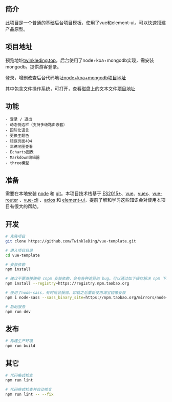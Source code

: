 ## 简介

此项目是一个普通的基础后台项目模板，使用了vue和element-ui。可以快速搭建产品原型。

## 项目地址
预览地址[twinkleding.top](twinkleding.top)，后台使用了node+koa+mongodb实现，需安装mongodb。提供游客登录。

登录，增删改查后台代码地址[node+koa+mongodb项目地址](http://github.com/twinkleding/koa-mongodb)

其中包含文件操作系统，可打开，查看磁盘上的文本文件[项目地址](http://github.com/twinkleding/node-file)

## 功能

```
- 登录 / 退出
- 动态侧边栏（支持多级路由嵌套）
- 国际化语言
- 更换主题色
- 错误页面404
- 高德地图查看
- Echarts图表
- Markdown编辑器
- three模型
```

## 准备

需要在本地安装 [node](http://nodejs.org/) 和 [git](https://git-scm.com/)。本项目技术栈基于 [ES2015+](http://es6.ruanyifeng.com/)、[vue](https://cn.vuejs.org/index.html)、[vuex](https://vuex.vuejs.org/zh-cn/)、[vue-router](https://router.vuejs.org/zh-cn/) 、[vue-cli](https://github.com/vuejs/vue-cli) 、[axios](https://github.com/axios/axios) 和 [element-ui](https://github.com/ElemeFE/element)，提前了解和学习这些知识会对使用本项目有很大的帮助。

## 开发

```bash
# 克隆项目
git clone https://github.com/TwinkleDing/vue-template.git

# 进入项目目录
cd vue-template

# 安装依赖
npm install

# 建议不要直接使用 cnpm 安装依赖，会有各种诡异的 bug。可以通过如下操作解决 npm 下载速度慢的问题
npm install --registry=https://registry.npm.taobao.org

# 使用了node-sass，有时候会报错，卸载之后重新使用淘宝镜像安装
npm i node-sass --sass_binary_site=https://npm.taobao.org/mirrors/node-sass

# 启动服务
npm run dev
```

## 发布

```bash
# 构建生产环境
npm run build
```

## 其它

```bash
# 代码格式检查
npm run lint

# 代码格式检查并自动修复
npm run lint -- --fix
```
